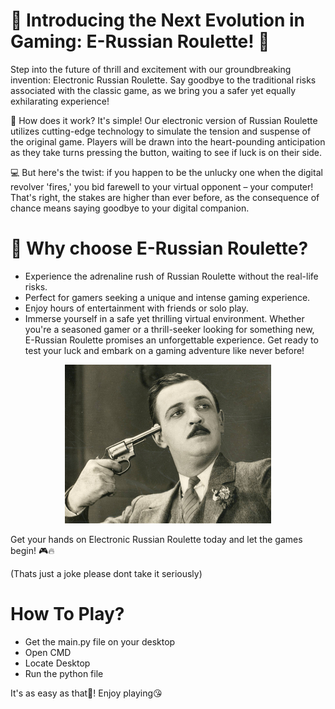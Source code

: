 # 🎲 Introducing the Next Evolution in Gaming: E-Russian Roulette! 🎲

Step into the future of thrill and excitement with our groundbreaking invention: Electronic Russian Roulette. Say goodbye to the traditional risks associated with the classic game, as we bring you a safer yet equally exhilarating experience!

🔌 How does it work? It's simple! Our electronic version of Russian Roulette utilizes cutting-edge technology to simulate the tension and suspense of the original game. Players will be drawn into the heart-pounding anticipation as they take turns pressing the button, waiting to see if luck is on their side.

💻 But here's the twist: if you happen to be the unlucky one when the digital revolver 'fires,' you bid farewell to your virtual opponent – your computer! That's right, the stakes are higher than ever before, as the consequence of chance means saying goodbye to your digital companion.

# 🚀 Why choose E-Russian Roulette?

* Experience the adrenaline rush of Russian Roulette without the real-life risks.
* Perfect for gamers seeking a unique and intense gaming experience.
* Enjoy hours of entertainment with friends or solo play.
* Immerse yourself in a safe yet thrilling virtual environment.
Whether you're a seasoned gamer or a thrill-seeker looking for something new, E-Russian Roulette promises an unforgettable experience. Get ready to test your luck and embark on a gaming adventure like never before!

<p align="center">
  <img src="game.png">
</p>
Get your hands on Electronic Russian Roulette today and let the games begin! 🎮🔥

(Thats just a joke please dont take it seriously)

# How To Play?
* Get the main.py file on your desktop
* Open CMD
* Locate Desktop
* Run the python file

It's as easy as that🤗! Enjoy playing😘
